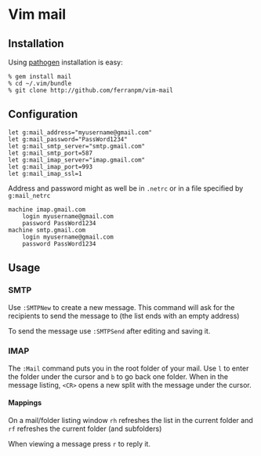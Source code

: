 # Vim mail

## Installation
Using [pathogen](https://github.com/tpope/vim-pathogen)
installation is easy:

    % gem install mail
    % cd ~/.vim/bundle
    % git clone http://github.com/ferranpm/vim-mail

## Configuration
    let g:mail_address="myusername@gmail.com"
    let g:mail_password="PassWord1234"
    let g:mail_smtp_server="smtp.gmail.com"
    let g:mail_smtp_port=587
    let g:mail_imap_server="imap.gmail.com"
    let g:mail_imap_port=993
    let g:mail_imap_ssl=1

Address and password might as well be in `.netrc` or in a file specified by
`g:mail_netrc`

    machine imap.gmail.com
        login myusername@gmail.com
        password PassWord1234
    machine smtp.gmail.com
        login myusername@gmail.com
        password PassWord1234

## Usage

### SMTP
Use `:SMTPNew` to create a new message. This command will ask for the recipients
to send the message to (the list ends with an empty address)

To send the message use `:SMTPSend` after editing and saving it.

### IMAP
The `:Mail` command puts you in the root folder of your mail. Use `l` to enter
the folder under the cursor and `b` to go back one folder. When in the message
listing, `<CR>` opens a new split with the message under the cursor.

#### Mappings
On a mail/folder listing window `rh` refreshes the list in the current folder
and `rf` refreshes the current folder (and subfolders)

When viewing a message press `r` to reply it.
